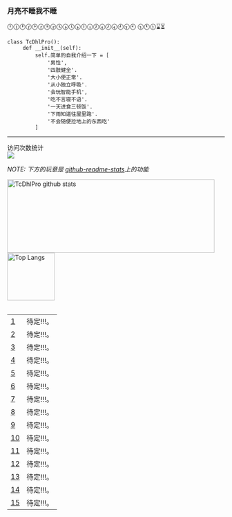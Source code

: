 ### 月亮不睡我不睡
🕛🕧🕐🕜🕑🕝🕒🕞🕓🕟🕔🕠🕕🕡🕖🕢🕗🕣🕘🕤🕙 🕥🕚🕦⌛⏳

```
class TcDhlPro():
     def __init__(self):
         self.简单的自我介绍一下 = [
             '男性',
             '四肢健全'.
             '大小便正常'.
             '从小独立呼吸'.
             '会玩智能手机',
             '吃不言寝不语'.
             '一天进食三顿饭'.
             '下雨知道往屋里跑'.
             '不会随便捡地上的东西吃'
         ]
```

***

<p align="left"> 
  访问次数统计<br>
  <img src="https://profile-counter.glitch.me/TcDhlPro/count.svg" />
</p>

*NOTE: 下方的玩意是 [github-readme-stats](https://github.com/anuraghazra/github-readme-stats)上的功能*

<a href="https://github.com/anuraghazra/github-readme-stats">
  <img align="center" src="https://github-readme-stats.vercel.app/api?username=TcDhlPro&hide=prs&count_private=true&show_icons=true&theme=material-palenight" alt="TcDhlPro github stats" width="480" height="170" />
</a>
<a href="https://github.com/anuraghazra/github-readme-stats">
  <img align="center" src="https://github-readme-stats.vercel.app/api/top-langs/?username=TcDhlPro&layout=compact&theme=material-palenight" alt="Top Langs" height="110" />
</a>
<br><br>
<html lang="ch">
    <table style="margin-left: auto; margin-right: auto;">
        <tr>
            <td>
                <a href="https://github.com/TcDhlPro">1</a>
            </td>
            <td>
                 待定!!!。
            </td>
        </tr>
        <tr>
            <td>
                <a href="https://github.com/TcDhlPro">2</a>
            </td>
            <td>
                待定!!!。
            </td>
        </tr>
        <tr>
            <td>
                <a href="https://github.com/TcDhlPro">3</a>
            </td>
            <td>
                待定!!!。
            </td>
        </tr>
        <tr>
            <td>
                <a href="https://github.com/TcDhlPro">4</a>
            </td>
            <td>
               待定!!!。
            </td>
       </tr>
          <tr>
            <td>
                <a href="https://github.com/TcDhlPro">5</a>
            </td>
            <td>
                待定!!!。
            </td>
        </tr>
            <tr>
            <td>
                <a href="https://github.com/TcDhlPro">6</a>
            </td>
            <td>
                待定!!!。
            </td>
        </tr>
        <tr>
            <td>
                <a href="https://github.com/TcDhlPro">7</a>
            </td>
            <td>
                待定!!!。
            </td>
        </tr>
        <tr>
            <td>
                <a href="https://github.com/TcDhlPro">8</a>
            </td>
            <td>
                待定!!!。
            </td>
        </tr>
        <tr>
            <td>
                <a href="https://github.com/TcDhlPro">9</a>
            </td>
            <td>
                待定!!!。
            </td>
        </tr>
        <tr>
            <td>
                <a href="https://github.com/TcDhlPro">10</a>
            </td>
            <td>
                待定!!!。
            </td>
        </tr>
        <tr>
            <td>
                <a href="https://github.com/TcDhlPro">11</a>
            </td>
            <td>
                待定!!!。
            </td>
        </tr>
        <tr>
            <td>
                <a href="https://github.com/TcDhlPro">12</a>
            </td>
            <td>
                待定!!!。
            </td>
        </tr>
        <tr>
            <td>
                <a href="https://github.com/TcDhlPro">13</a>
            </td>
            <td>
                待定!!!。
            </td>
        </tr>
         <tr>
            <td>
                <a href="https://github.com/TcDhlPro">14</a>
            </td>
            <td>
                待定!!!。
            </td>
        </tr>
 <tr>
            <td>
                <a href="https://github.com/TcDhlPro">15</a>
            </td>
            <td>
                待定!!!。
            </td>
        </tr>
    </table>
</html>











